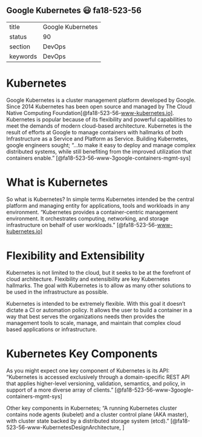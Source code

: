 ## Google Kubernetes :smiley: fa18-523-56


|          |                       |
| -------- | --------------------- |
| title    | Google Kubernetes     | 
| status   | 90                    |
| section  | DevOps                |
| keywords | DevOps                |



# Kubernetes

Google Kubernetes is a cluster management platform developed by Google. Since 2014 Kubernetes has been open source and managed by The Cloud Native Computing Foundation[@fa18-523-56-www-kubernetes.io]. Kubernetes is popular because of its flexibility and powerful capabilities to meet the demands of modern cloud-based architecture. Kubernetes is the result of efforts at Google to manage containers with hallmarks of both Infrastructure as a Service and Platform as Service.  Building Kubernetes, google engineers sought; “…to make it easy to deploy and manage complex distributed systems, while still benefiting from the improved utilization that containers enable.” [@fa18-523-56-www-3google-containers-mgmt-sys]

# What is Kubernetes

So what is Kubernetes? In simple terms Kubernetes intended be the central platform and managing entity for applications, tools and workloads in any environment. “Kubernetes provides a container-centric management environment. It orchestrates computing, networking, and storage infrastructure on behalf of user workloads.” [@fa18-523-56-www-kubernetes.io]

# Flexibility and Extensibility

Kubernetes is not limited to the cloud, but it seeks to be at the forefront of cloud architecture. Flexibility and extensibility are key Kubernetes hallmarks. The goal with Kubernetes is to allow as many other solutions to be used in the infrastructure as possible.   

Kubernetes is intended to be extremely flexible. With this goal it doesn’t dictate a CI or automation policy. It allows the user to build a container in a way that best serves the organizations needs then provides the management tools to scale, manage, and maintain that complex cloud based applications or infrastructure.  

# Kubernetes Key Components 

As you might expect one key component of Kubernetes is its API: “Kubernetes is accessed exclusively through a domain-specific REST API that applies higher-level versioning, validation, semantics, and policy, in support of a more diverse array of clients.” [@fa18-523-56-www-3google-containers-mgmt-sys]

Other key components in Kubernetes; “A running Kubernetes cluster contains node agents (kubelet) and a cluster control plane (AKA master), with cluster state backed by a distributed storage system (etcd).” [@fa18-523-56-www-KubernetesDesignArchitecture,
]


